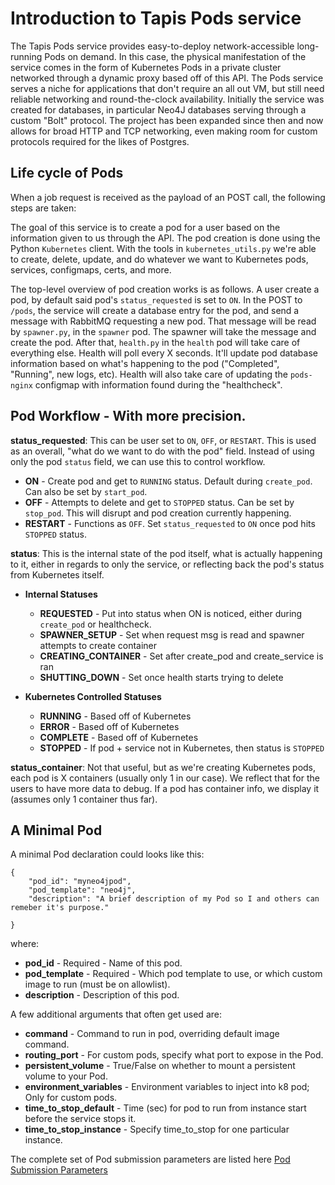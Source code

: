 # Introduction to Tapis Pods service
The Tapis Pods service provides easy-to-deploy network-accessible long-running Pods on demand. In this case, the physical manifestation of the service comes in the form of Kubernetes Pods in a private cluster networked through a dynamic proxy based off of this API.
The Pods service serves a niche for applications that don't require an all out VM, but still need reliable networking and round-the-clock availability.
Initially the service was created for databases, in particular Neo4J databases serving through a custom "Bolt" protocol. The project has been expanded since then and now allows for broad HTTP and TCP networking, even making room for custom protocols required for the likes of Postgres.

## Life cycle of Pods
When a job request is received as the payload of an POST call, the following steps are taken:

The goal of this service is to create a pod for a user based on the information given to us through the API. The pod creation is done using the Python `Kubernetes` client. With the tools in `kubernetes_utils.py` we're able to create, delete, update, and do whatever we want to Kubernetes pods, services, configmaps, certs, and more. 

The top-level overview of pod creation works is as follows. A user create a pod, by default said pod's `status_requested` is set to `ON`. In the POST to `/pods`, the service will create a database entry for the pod, and send a message with RabbitMQ requesting a new pod. That message will be read by `spawner.py`, in the `spawner` pod. The spawner will take the message and create the pod. After that, `health.py` in the `health` pod will take care of everything else. Health will poll every X seconds. It'll update pod database information based on what's happening to the pod ("Completed", "Running", new logs, etc). Health will also take care of updating the `pods-nginx` configmap with information found during the "healthcheck".


## Pod Workflow - With more precision.
**status_requested**: This can be user set to `ON`, `OFF`, or `RESTART`. This is used as an overall, "what do we want to do with the pod" field. Instead of using only the pod `status` field, we can use this to control workflow.
- **ON** - Create pod and get to `RUNNING` status. Default during `create_pod`. Can also be set by `start_pod`.
- **OFF** - Attempts to delete and get to `STOPPED` status. Can be set by `stop_pod`. This will disrupt and pod creation currently happening.
- **RESTART** - Functions as `OFF`. Set `status_requested` to `ON` once pod hits `STOPPED` status.

**status**: This is the internal state of the pod itself, what is actually happening to it, either in regards to only the service, or reflecting back the pod's status from Kubernetes itself.

- **Internal Statuses**
  - **REQUESTED** - Put into status when ON is noticed, either during `create_pod` or healthcheck.
  - **SPAWNER_SETUP** - Set when request msg is read and spawner attempts to create container
  - **CREATING_CONTAINER** - Set after create_pod and create_service is ran
  - **SHUTTING_DOWN** - Set once health starts trying to delete

- **Kubernetes Controlled Statuses**
  - **RUNNING** - Based off of Kubernetes
  - **ERROR** - Based off of Kubernetes
  - **COMPLETE** - Based off of Kubernetes
  - **STOPPED** - If pod + service not in Kubernetes, then status is `STOPPED`

**status_container**: Not that useful, but as we're creating Kubernetes pods, each pod is X containers (usually only 1 in our case). We reflect that for the users to have more data to debug. If a pod has container info, we display it (assumes only 1 container thus far).

## A Minimal Pod 
A minimal Pod declaration could looks like this:
```
{
    "pod_id": "myneo4jpod",
    "pod_template": "neo4j",
    "description": "A brief description of my Pod so I and others can remeber it's purpose."

}
```
where:
* **pod_id** - Required - Name of this pod.
* **pod_template** - Required - Which pod template to use, or which custom image to run (must be on allowlist).
* **description** - Description of this pod.


A few additional arguments that often get used are: 
* **command** - Command to run in pod, overriding default image command.
* **routing_port** - For custom pods, specify what port to expose in the Pod.
* **persistent_volume** - True/False on whether to mount a persistent volume to your Pod.
* **environment_variables**	- Environment variables to inject into k8 pod; Only for custom pods.
* **time_to_stop_default** - Time (sec) for pod to run from instance start before the service stops it.
* **time_to_stop_instance** - Specify time_to_stop for one particular instance.



The complete set of Pod submission parameters are listed here [Pod Submission Parameters](https://tapis-project.github.io/live-docs/?service=Pods#tag/Pods/operation/create_pod)